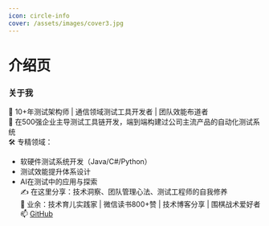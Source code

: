 ```yaml
---
icon: circle-info
cover: /assets/images/cover3.jpg
---
```


# 介绍页

### 关于我
🚀 10+年测试架构师 | 通信领域测试工具开发者 | 团队效能布道者  
📌 在500强企业主导测试工具链开发，端到端构建过公司主流产品的自动化测试系统  
🛠️ 专精领域：  
- 软硬件测试系统开发（Java/C#/Python）  
- 测试效能提升体系设计  
- AI在测试中的应用与探索  
✍️ 在这里分享：技术洞察、团队管理心法、测试工程师的自我修养  
🌱 业余：技术育儿实践家  | 微信读书800+赞 | 技术博客分享 | 围棋战术爱好者
📫  [GitHub](https://github.com/sunrong1)
